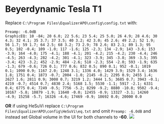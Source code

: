 # Beyerdynamic Tesla T1
Replace `C:\Program Files\EqualizerAPO\config\config.txt` with:
```
Preamp: -6.0dB
GraphicEQ: 10 -84; 20 6.0; 22 5.6; 23 5.4; 25 5.0; 26 4.9; 28 4.6; 30 4.3; 32 4.1; 35 3.7; 37 3.5; 40 3.2; 42 3.0; 45 2.6; 49 2.2; 52 1.9; 56 1.7; 59 1.7; 64 2.5; 68 3.2; 73 2.9; 78 2.6; 83 2.1; 89 1.3; 95 0.5; 102 -0.4; 109 -1.0; 117 -1.6; 125 -2.3; 134 -2.9; 143 -3.6; 153 -3.9; 164 -4.0; 175 -4.1; 188 -4.1; 201 -4.2; 215 -4.2; 230 -4.4; 246 -4.5; 263 -4.3; 282 -4.2; 301 -4.1; 323 -3.9; 345 -3.8; 369 -3.5; 395 -3.4; 423 -3.2; 452 -2.9; 484 -2.6; 518 -2.3; 554 -2.0; 593 -1.9; 635 -1.3; 679 -0.6; 726 0.1; 777 0.6; 832 0.5; 890 0.1; 952 -0.1; 1019 0.1; 1090 0.9; 1167 2.0; 1248 3.1; 1336 4.0; 1429 3.9; 1529 3.4; 1636 1.8; 1751 0.4; 1873 -0.7; 2004 -1.0; 2145 -0.2; 2295 0.9; 2455 1.4; 2627 1.6; 2811 0.9; 3008 0.7; 3219 1.2; 3444 1.5; 3685 0.7; 3943 -0.1; 4219 -0.7; 4514 0.7; 4830 2.4; 5168 1.5; 5530 -1.1; 5917 -2.1; 6331 0.4; 6775 0.4; 7249 -0.5; 7756 -5.2; 8299 -9.2; 8880 -10.8; 9502 -9.4; 10167 -5.8; 10879 -1.9; 11640 -0.0; 12455 -0.9; 13327 -3.1; 14260 -4.9; 15258 -5.7; 16326 -4.6; 17469 -0.9; 18692 0.0; 20000 0.0
```
**OR** if using HeSuVi replace `C:\Program Files\EqualizerAPO\config\HeSuVi\eq.txt` and omit `Preamp: -6.0dB` and instead set Global volume in the UI for both channels to **-60**.
![](https://raw.githubusercontent.com/jaakkopasanen/AutoEq/master/results/Sonoma%20Model%20One/headphoncecom/onear/Beyerdynamic%20Tesla%20T1/Beyerdynamic%20Tesla%20T1.png)